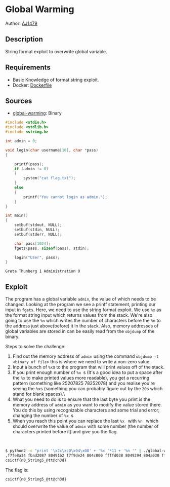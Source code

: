 # Global Warming

Author: [AJ1479](https://github.com/AJ1479)

## Description

String format exploit to overwrite global variable.

## Requirements

- Basic Knowledge of format string exploit.
- Docker: [Dockerfile](./Dockerfile)

## Sources

- [global-warming](./bin/global-warming): Binary

```c
#include <stdio.h>
#include <stdlib.h>
#include <string.h>

int admin = 0;

void login(char username[10], char *pass)
{

	printf(pass);
	if (admin != 0)
	{
		system("cat flag.txt");
	}
	else
	{
		printf("You cannot login as admin.");
	}
}

int main()
{
	setbuf(stdout, NULL);
	setbuf(stdin, NULL);
	setbuf(stderr, NULL);

	char pass[1024];
	fgets(pass, sizeof(pass), stdin);

	login("User", pass);
}
```

```
Greta Thunberg 1 Administration 0
```

## Exploit

The program has a global variable `admin`, the value of which needs to be changed. Looking at the program we see a printf statement, printing our input in `fgets`. Here, we need to use the string format exploit. We use `%x` as the format string input which returns values from the stack. We're also going to use the `%n` which writes the number of characters before the `%n` to the address just above(before) it in the stack. Also, memory addresses of global variables are stored in can be easily read from the `objdump` of the binary.
<br />

Steps to solve the challenge:
1) Find out the memory address of `admin` using the command `objdump -t <binary of file>` this is where we need to write a non-zero value.
2) Input a bunch of `%x`s to the program that will print values off of the stack.
3) If you print enough number of `%x `s (It's a good idea to put a space after the `%x` to make printed values more readable), you get a recurring pattern (something like 25207825 78252078) and you realise you're seeing the `%x`s (something you can probably figure out by the `20`s which stand for blank spaces).\
4) What you need to do is to ensure that the last byte you print is the memory address of `admin` as you want to modify the value stored there. You do this by using recognizable characters and some trial and error; changing the number of `%x `s
5) When you reach this point you can replace the last `%x ` with `%n ` which should overwrite the value of `admin` with some number (the number of characters printed before it) and give you the flag.
<br />

```bash
$ python2 -c "print '\x2c\xc0\x04\x08' + '%x '*11 + '%n '" | ./global-warming
,f7fe8a34 fbad2087 80491b2 f7f9de24 804c000 ffffd038 8049294 804a030 ffffcc30 f7f9e540 8049216  
csictf{n0_5tr1ng5_@tt@ch3d}
```

The flag is:

```
csictf{n0_5tr1ng5_@tt@ch3d}
```